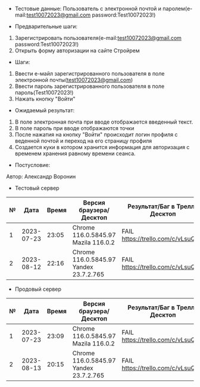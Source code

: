 * Тестовые данные: Пользователь с электронной почтой и паролем(e-mail:test10072023@gmail.com password:Test10072023!)


* Предварительные шаги:
1. Зарегистрировать пользователя(e-mail:test10072023@gmail.com password:Test10072023!)
2. Открыть форму авторизации на сайте Стройрем


* Шаги:
1. Ввести е-майл зарегистрированного пользователя в поле электронной почты(test10072023@gmail.com)
2. Ввести пароль зарегистрированного пользователя в поле пароль(Test10072023!)
4. Нажать кнопку "Войти"


* Ожидаемый результат:
1. В поле электронная почта при вводе отображается введенный текст.
2. В поле пароль при вводе отображаются точки
3. После нажатия на кнопку "Войти" происходит логин профиля с веденной почтой и переход на его страницу профиля
4. Создается куки в котором хранится информация для авторизация с временем хранения равному времени сеанса.

* Постусловие:

Автор: Александр Воронин

* Тестовый сервер

 
|  №  | Дата       | Время |           Версия браузера/Десктоп          |        Результат/Баг в Трелло Десктоп    |             Версия браузера и ОС Тач      |           Результат/Баг в Трелло Тач          |  Дата Релиза  |  Имя   |
| --- | ---------- | ----- |-------------------------------------| ---------------------------------- | ---------------------------------- | ---------------------------------- | ------| ------  |
| 1   | 2023-07-23 | 23:05 |Chrome 116.0.5845.97 Mazila 116.0.2  | FAIL https://trello.com/c/vLsuQl4a | Chrome 116.0.5845.97               | FAIL  https://trello.com/c/vLsuQl4a | 04.07 | Александр Воронин  |
| 2   | 2023-08-12 | 22:16 |Chrome 116.0.5845.97 Yandex 23.7.2.765| FAIL https://trello.com/c/vLsuQl4a | Chrome 116.0.5845.97               | FAIL https://trello.com/c/vLsuQl4a | 13.08 | Сабина  |


* Продовый сервер


|  №  | Дата       | Время |           Версия браузера/Десктоп          |        Результат/Баг в Трелло Десктоп    |             Версия браузера и ОС Тач      |           Результат/Баг в Трелло Тач          |  Дата Релиза  |  Имя   |
| --- | ---------- | ----- |-------------------------------------| ---------------------------------- | ---------------------------------- | ---------------------------------- | ------| ------  |
| 1   | 2023-07-23 | 23:09 |Chrome 116.0.5845.97 Mazila 116.0.2  | FAIL https://trello.com/c/vLsuQl4a | Chrome 116.0.5845.97               | FAIL  https://trello.com/c/vLsuQl4a | 04.07 | Александр Воронин  |
| 2   | 2023-08-13 | 20:15 |Chrome 116.0.5845.97 Yandex 23.7.2.765| FAIL https://trello.com/c/vLsuQl4a | Chrome 116.0.5845.97               | FAIL https://trello.com/c/vLsuQl4a | 13.08 | Сабина  |


